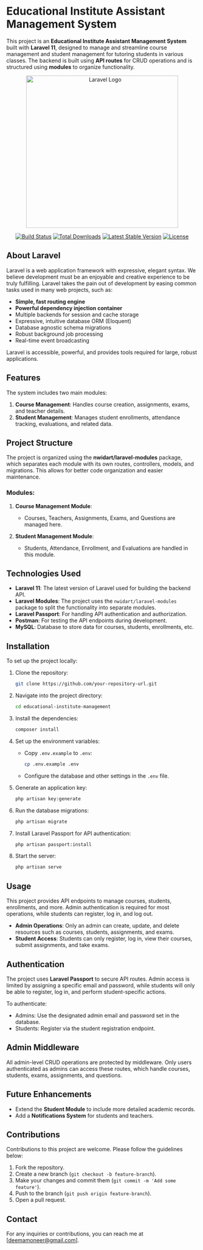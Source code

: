 # Educational Institute Assistant Management System

This project is an **Educational Institute Assistant Management System** built with **Laravel 11**, designed to manage and streamline course management and student management for tutoring students in various classes. The backend is built using **API routes** for CRUD operations and is structured using **modules** to organize functionality.

<p align="center"><a href="https://laravel.com" target="_blank"><img src="https://raw.githubusercontent.com/laravel/art/master/logo-lockup/5%20SVG/2%20CMYK/1%20Full%20Color/laravel-logolockup-cmyk-red.svg" width="400" alt="Laravel Logo"></a></p>

<p align="center">
<a href="https://github.com/laravel/framework/actions"><img src="https://github.com/laravel/framework/workflows/tests/badge.svg" alt="Build Status"></a>
<a href="https://packagist.org/packages/laravel/framework"><img src="https://img.shields.io/packagist/dt/laravel/framework" alt="Total Downloads"></a>
<a href="https://packagist.org/packages/laravel/framework"><img src="https://img.shields.io/packagist/v/laravel/framework" alt="Latest Stable Version"></a>
<a href="https://packagist.org/packages/laravel/framework"><img src="https://img.shields.io/packagist/l/laravel/framework" alt="License"></a>
</p>

## About Laravel

Laravel is a web application framework with expressive, elegant syntax. We believe development must be an enjoyable and creative experience to be truly fulfilling. Laravel takes the pain out of development by easing common tasks used in many web projects, such as:

- **Simple, fast routing engine**
- **Powerful dependency injection container**
- Multiple backends for session and cache storage
- Expressive, intuitive database ORM (Eloquent)
- Database agnostic schema migrations
- Robust background job processing
- Real-time event broadcasting

Laravel is accessible, powerful, and provides tools required for large, robust applications.

## Features

The system includes two main modules:

1. **Course Management**: Handles course creation, assignments, exams, and teacher details.
2. **Student Management**: Manages student enrollments, attendance tracking, evaluations, and related data.

## Project Structure

The project is organized using the **nwidart/laravel-modules** package, which separates each module with its own routes, controllers, models, and migrations. This allows for better code organization and easier maintenance.

### Modules:

1. **Course Management Module**: 
   - Courses, Teachers, Assignments, Exams, and Questions are managed here.
   
2. **Student Management Module**: 
   - Students, Attendance, Enrollment, and Evaluations are handled in this module.
   

## Technologies Used

- **Laravel 11**: The latest version of Laravel used for building the backend API.
- **Laravel Modules**: The project uses the `nwidart/laravel-modules` package to split the functionality into separate modules.
- **Laravel Passport**: For handling API authentication and authorization.
- **Postman**: For testing the API endpoints during development.
- **MySQL**: Database to store data for courses, students, enrollments, etc.

## Installation

To set up the project locally:

1. Clone the repository:
    ```bash
    git clone https://github.com/your-repository-url.git
    ```

2. Navigate into the project directory:
    ```bash
    cd educational-institute-management
    ```

3. Install the dependencies:
    ```bash
    composer install
    ```

4. Set up the environment variables:
    - Copy `.env.example` to `.env`:
      ```bash
      cp .env.example .env
      ```
    - Configure the database and other settings in the `.env` file.

5. Generate an application key:
    ```bash
    php artisan key:generate
    ```

6. Run the database migrations:
    ```bash
    php artisan migrate
    ```

7. Install Laravel Passport for API authentication:
    ```bash
    php artisan passport:install
    ```

8. Start the server:
    ```bash
    php artisan serve
    ```

## Usage

This project provides API endpoints to manage courses, students, enrollments, and more. Admin authentication is required for most operations, while students can register, log in, and log out.

- **Admin Operations**: Only an admin can create, update, and delete resources such as courses, students, assignments, and exams.
- **Student Access**: Students can only register, log in, view their courses, submit assignments, and take exams.

## Authentication

The project uses **Laravel Passport** to secure API routes. Admin access is limited by assigning a specific email and password, while students will only be able to register, log in, and perform student-specific actions.

To authenticate:
- Admins: Use the designated admin email and password set in the database.
- Students: Register via the student registration endpoint.

## Admin Middleware

All admin-level CRUD operations are protected by middleware. Only users authenticated as admins can access these routes, which handle courses, students, exams, assignments, and questions.

## Future Enhancements

- Extend the **Student Module** to include more detailed academic records.
- Add a **Notifications System** for students and teachers.

## Contributions

Contributions to this project are welcome. Please follow the guidelines below:

1. Fork the repository.
2. Create a new branch (`git checkout -b feature-branch`).
3. Make your changes and commit them (`git commit -m 'Add some feature'`).
4. Push to the branch (`git push origin feature-branch`).
5. Open a pull request.


## Contact

For any inquiries or contributions, you can reach me at [deemamoneer@gmail.com].

